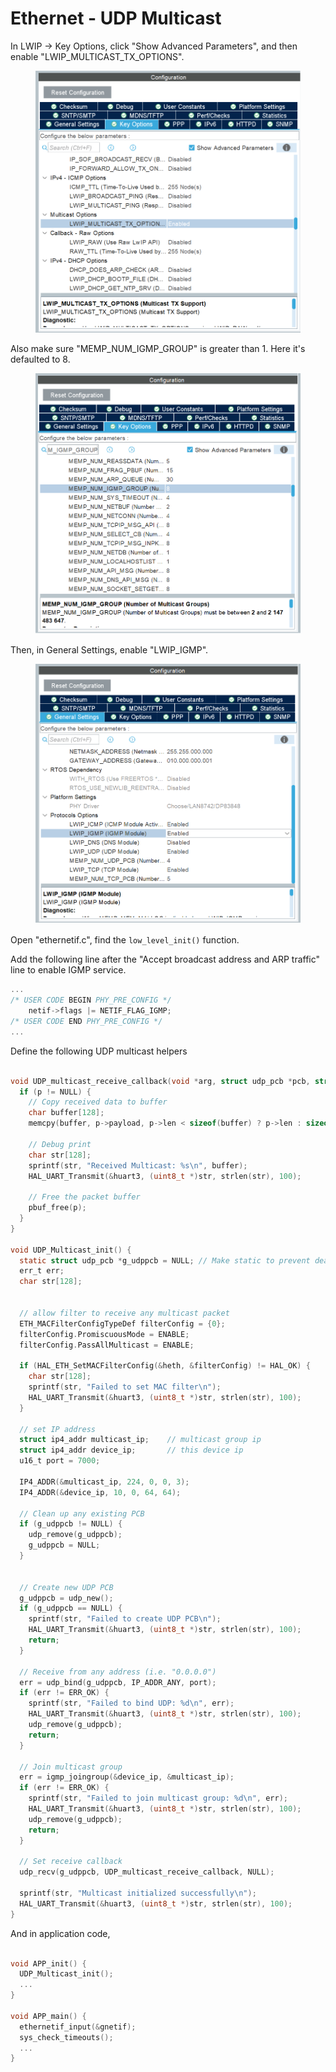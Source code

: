 # Ethernet - UDP Multicast



In LWIP -> Key Options, click "Show Advanced Parameters", and then enable "LWIP\_MULTICAST\_TX\_OPTIONS".

<figure><img src="../../../.gitbook/assets/image.png" alt=""><figcaption></figcaption></figure>

Also make sure "MEMP\_NUM\_IGMP\_GROUP" is greater than 1. Here it's defaulted to 8.

<figure><img src="../../../.gitbook/assets/image (2).png" alt=""><figcaption></figcaption></figure>



Then, in General Settings, enable "LWIP\_IGMP".

<figure><img src="../../../.gitbook/assets/image (1).png" alt=""><figcaption></figcaption></figure>



Open "ethernetif.c", find the `low_level_init()` function.

Add the following line after the "Accept broadcast address and ARP traffic" line to enable IGMP service.

```c
...
/* USER CODE BEGIN PHY_PRE_CONFIG */
    netif->flags |= NETIF_FLAG_IGMP;
/* USER CODE END PHY_PRE_CONFIG */
...
```



Define the following UDP multicast helpers

```c

void UDP_multicast_receive_callback(void *arg, struct udp_pcb *pcb, struct pbuf *p, const ip_addr_t *addr, u16_t port) {
  if (p != NULL) {
    // Copy received data to buffer
    char buffer[128];
    memcpy(buffer, p->payload, p->len < sizeof(buffer) ? p->len : sizeof(buffer));

    // Debug print
    char str[128];
    sprintf(str, "Received Multicast: %s\n", buffer);
    HAL_UART_Transmit(&huart3, (uint8_t *)str, strlen(str), 100);

    // Free the packet buffer
    pbuf_free(p);
  }
}

void UDP_Multicast_init() {
  static struct udp_pcb *g_udppcb = NULL; // Make static to prevent deallocation
  err_t err;
  char str[128];


  // allow filter to receive any multicast packet
  ETH_MACFilterConfigTypeDef filterConfig = {0};
  filterConfig.PromiscuousMode = ENABLE;
  filterConfig.PassAllMulticast = ENABLE;

  if (HAL_ETH_SetMACFilterConfig(&heth, &filterConfig) != HAL_OK) {
    char str[128];
    sprintf(str, "Failed to set MAC filter\n");
    HAL_UART_Transmit(&huart3, (uint8_t *)str, strlen(str), 100);
  }

  // set IP address
  struct ip4_addr multicast_ip;    // multicast group ip
  struct ip4_addr device_ip;       // this device ip
  u16_t port = 7000;

  IP4_ADDR(&multicast_ip, 224, 0, 0, 3);
  IP4_ADDR(&device_ip, 10, 0, 64, 64);

  // Clean up any existing PCB
  if (g_udppcb != NULL) {
    udp_remove(g_udppcb);
    g_udppcb = NULL;
  }


  // Create new UDP PCB
  g_udppcb = udp_new();
  if (g_udppcb == NULL) {
    sprintf(str, "Failed to create UDP PCB\n");
    HAL_UART_Transmit(&huart3, (uint8_t *)str, strlen(str), 100);
    return;
  }

  // Receive from any address (i.e. "0.0.0.0")
  err = udp_bind(g_udppcb, IP_ADDR_ANY, port);
  if (err != ERR_OK) {
    sprintf(str, "Failed to bind UDP: %d\n", err);
    HAL_UART_Transmit(&huart3, (uint8_t *)str, strlen(str), 100);
    udp_remove(g_udppcb);
    return;
  }

  // Join multicast group
  err = igmp_joingroup(&device_ip, &multicast_ip);
  if (err != ERR_OK) {
    sprintf(str, "Failed to join multicast group: %d\n", err);
    HAL_UART_Transmit(&huart3, (uint8_t *)str, strlen(str), 100);
    udp_remove(g_udppcb);
    return;
  }

  // Set receive callback
  udp_recv(g_udppcb, UDP_multicast_receive_callback, NULL);

  sprintf(str, "Multicast initialized successfully\n");
  HAL_UART_Transmit(&huart3, (uint8_t *)str, strlen(str), 100);
}
```



And in application code,

```c

void APP_init() {
  UDP_Multicast_init();
  ...
}

void APP_main() {
  ethernetif_input(&gnetif);
  sys_check_timeouts();
  ...
}

```





